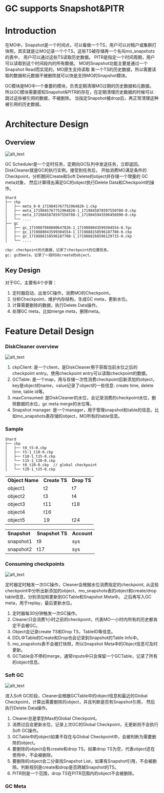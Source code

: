 # GC supports Snapshot&PITR

# **Introduction**
在MO中，Snapshot是一个时间点，可以看做一个TS，用户可以对租户或集群打快照，其实就是让MO记录一个个TS，这些TS被存储再一个名叫mo_snapshots的表中， 用户可以通过这些TS读取历史数据。
PITR是指定一个时间周期，用户可以读取到这个时间段内的所有数据。 MO的Snapshot功能主要是通过一个Snapshot Read而实现的，MO原生支持读取
某一个TS的历史数据，所以需要读取的数据和元数据不被删除就可以快是支持MO的Snapshot模块。

GC模块是MO中一个重要的模块，负责定期清理MO过期的历史数据和元数据。
所以GC模块需要感知Snapshot&PITR的存在，在定期清理历史数据的时候可以 跳过这些被引用的数据，不被删除。
当指定Snapshot被drop后，再正常清理这种被引用的历史数据。

# **Architecture Design**

## Overview


![alt_text](imgs/gc-overview.png "image_tooltip")

GC Scheduler是一个定时任务，定期向GC队列中发送任务，立即返回。
DiskCleaner就是GC的执行实例，接受到任务后， 开始消费MO满足条件的Checkpoint，分析期间Create和Soft Delete的object并存储一个增量的
GC meta对象， 然后计算得出满足GC的object执行Delete Data和Checkpoint的操作。

```shell
Shard
├── ckp
│   ├── meta_0-0_1719845767752964820-1.ckp
│   ├── meta_1719845767752964820-1_1719845878597550780-0.ckp
│   ├── meta_1719845878597550780-1_1719845943596456990-0.ckp
│   └── ....
├── gc
│   ├── gc_1719887988600647826-1_1719888043599304554-0.fgc
│   ├── gc_1719888043599304554-1_1719888158596187708-0.ckp
│   ├── gc_1719888158596187708-1_1719888268596129715-0.ckp
│   └── ....

ckp: checkpoint的元数据，记录了checkpoint的位置信息。
gc: gc的meta，记录了一段时间create的object。
```

## Key Design

对于GC，主要有4个步骤：


1. 定时器启动，出发GC操作，消费MO的Checkpoint。
2. 分析Checkpoint，维护内存结构，生成GC meta，更新水位。
3. 计算需要删除的数据，执行Delete Data操作。
4. 处理GC meta，比如merge meta，删除meta。

# **Feature Detail Design**

### **DiskCleaner overview**

![alt_text](imgs/disk-cleaner.png "image_tooltip")


1. ckpClient: 是一个client，是DiskCleaner用于获取当前水位之后的checkpoint entry。使用checkpoint entry可以读取checkpoint的数据。
2. GCTable: 是一个map，用与存储一次性消费checkpoint后新添加的object，key是object的name，value记录了object的一些信息: create time, delete time, table id等。
3. maxConsumed: 是DiskCleaner的水位，会记录消费的checkpoint水位，删除数据的水位，gc meta merge的水位等。
4. Snapshot manager: 是一个manager，用于管理snapshot和table的信息。比如mo_snapshots表存储的object，MO所有的table信息。

### **Sample**
```shell
Shard
├── ckp
│   ├── t0_t5-0.ckp
│   ├── t5-1_t10-0.ckp
│   ├── t10-1_t15-0.ckp
│   └── t15-1_t20-0.ckp
│   ├── t0_t20-0.ckp  // global checkpoint
│   └── t20-1_t25-0.ckp
```

<table>
  <tr>
   <td><strong>Object Name</strong>
   </td>
   <td><strong>Create TS</strong>
   </td>
   <td><strong>Drop TS</strong>
   </td>
  </tr>
  <tr>
   <td>object1
   </td>
   <td>t2
   </td>
   <td>t7
   </td>
  </tr>
  <tr>
   <td>object2
   </td>
   <td>t3
   </td>
   <td>t4
   </td>
  </tr>
  <tr>
   <td>object3
   </td>
   <td>t11
   </td>
   <td>t18
   </td>
  </tr>
  <tr>
   <td>object4
   </td>
   <td>t16
   </td>
   <td>
   </td>
  </tr>
  <tr>
   <td>object5
   </td>
   <td>19
   </td>
   <td>t24
   </td>
  </tr>
</table>

<table>
  <tr>
   <td><strong>Snapshot</strong>
   </td>
   <td><strong>Snapshot TS</strong>
   </td>
   <td><strong>Account</strong>
   </td>
  </tr>
  <tr>
   <td>snapshot1
   </td>
   <td>t9
   </td>
   <td>sys
   </td>
  </tr>
  <tr>
   <td>snapshot2
   </td>
   <td>t17
   </td>
   <td>sys
   </td>
  </tr>
</table>

### **Consuming checkpoints**

![alt_text](imgs/consuming-checkpoints.png "image_tooltip")

定时器定时触发一次GC操作，Cleaner会根据水位消费指定的checkpoint,
从这些checkpoint中分析出新添加的object、mo_snapshots表的object和create/drop table信息，分别添加和更新到GCTable和Snapshot Meta中。
之后再写入GC meta，用于replay，最后更新水位。

1. 定时器每30分钟触发一次GC操作。
2. Cleaner只会消费1小时之前的checkpoint，代表MO一小时内所有的历史都肯定不会被GC。
3. Object会记录create TS和Drop TS，TableID等信息。
4. DDL中Table的Create和Drop也会记录到Snapshot的Table Info中。
5. mo_snapshots表不会被打快照，所以Snapshot Meta中的Object信息可及时更新。
6. GCTable会不停的merge，通常inputs中只会保留一个GCTable，记录了所有的object信息。

### **Soft GC**

![alt_text](imgs/soft-gc.png "image_tooltip")

进入Soft GC阶段，Cleaner会根据GCTable中的object信息和最近的Global Checkpoint，计算出需要删除的object，并且判断是否有Snapshot引用，
然后执行Delete Data操作。

1. Cleaner总是拿到Max的Global Checkpoint。
2. 消费过后会更新水位，记录上次GC的Global Checkpoint，无更新则不会执行Soft GC操作。
3. GCTable中的object如果不存在与Global Checkpoint中，会被判断为需要删除的object。
4. 要删除的object会有create和drop TS，如果drop TS为空，代表object还在使用中，不会被删除。
5. 要删除的object会二分查找Snapshot List，如果有Snapshot引用，不会被删除。判断规则是create和drop是否跨越Snapshot的TS。
6. PITR则是一个范围，drop TS在PITR范围内的object不会被删除。

### **GC Meta**
